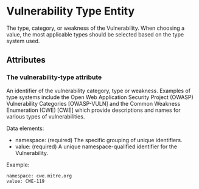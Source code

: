 # Vulnerability Type Entity

The type, category, or weakness of the Vulnerability. When choosing a value, the most applicable types should be selected based on the type system used.

## Attributes

### The vulnerability-type attribute

An identifier of the vulnerability category, type or weakness. Examples of type systems include the Open Web Application Security Project (OWASP) Vulnerability Categories [OWASP-VULN] and the Common Weakness Enumeration (CWE) [CWE] which provide descriptions and names for various types of vulnerabilities.

Data elements:
- namespace: (required) The specific grouping of unique identifiers. 
- value: (required) A unique namespace-qualified identifier for the Vulnerability.

Example:
```
namespace: cwe.mitre.org
value: CWE-119
```
